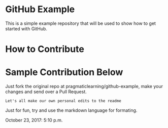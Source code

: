 GitHub Example
==============

This is a simple example repository that will be used to show how to get started with GitHub.

How to Contribute
=================


Sample Contribution Below
=========================


Just fork the original repo at pragmaticlearning/github-example, make your changes and send over a Pull Request.

```Let's all make our own personal edits to the readme```

Just for fun, try and use the markdown language for formating.

October 23, 2017: 5:10 p.m.
